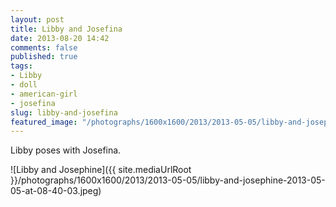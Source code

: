 ```yaml
---
layout: post
title: Libby and Josefina
date: 2013-08-20 14:42
comments: false
published: true
tags:
- Libby
- doll
- american-girl
- josefina
slug: libby-and-josefina
featured_image: "/photographs/1600x1600/2013/2013-05-05/libby-and-josephine-2013-05-05-at-08-40-03.jpeg"
---
```

Libby poses with Josefina.

![Libby and Josephine]({{ site.mediaUrlRoot }}/photographs/1600x1600/2013/2013-05-05/libby-and-josephine-2013-05-05-at-08-40-03.jpeg)
